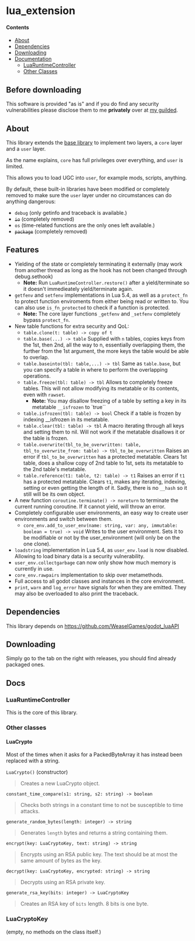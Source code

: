 # lua_extension

#### Contents
 * [About](#about)
 * [Dependencies](#dependencies)
 * [Downloading](#downloading)
 * [Documentation](#docs)
    * [LuaRuntimeController](#luaruntimecontroller)
    * [Other Classes](#other_classes)

## Before downloading

This software is provided "as is" and if you do find any security vulnerabilities please disclose them to me **privately** over at [my guilded](https://www.guilded.gg/u/radiantuwu).

## About

This library extends the [base library](https://github.com/WeaselGames/godot_luaAPI) to implement two layers, a `core` layer and a `user` layer.

As the name explains, `core` has full privileges over everything, and `user` is limited.

This allows you to load UGC into `user`, for example mods, scripts, anything.

By default, these built-in libraries have been modified or completely removed to make sure the `user` layer under no circumstances can do anything dangerous:

 * `debug` (only getinfo and traceback is available.)
 * ~~`io`~~ (completely removed)
 * `os` (time-related functions are the only ones left available.)
 * ~~`package`~~ (completely removed)

## Features

 * Yielding of the state or completely terminating it externally (may work from another thread as long as the hook has not been changed through debug.sethook)
    * **Note:** Run `LuaRuntimeController.restore()` after a yield/terminate so it doesn't immedieately yield/terminate again.
 * `getfenv` and `setfenv` implementations in Lua 5.4, as well as a `protect_fn` to protect function enviroments from either being read or written to. You can also use `is_fn_protected` to check if a function is protected.
    * **Note:** The core layer functions `_getfenv` and `_setfenv` completely bypass `protect_fn`.
 * New table functions for extra security and QoL:
    * `table.clone(t: table) -> copy of t`
    * `table.base(...) -> table` Supplied with `n` tables, copies keys from the 1st, then 2nd, all the way to n, essentially overlapping them, the further from the 1st argument, the more keys the table would be able to overlap.
    * `table.baseinto(tbl: table,...) -> tbl` Same as `table.base`, but you can specify a table in where to perform the overlapping operations.
    * `table.freeze(tbl: table) -> tbl` Allows to completely freeze tables. This will not allow modifying its metatable or its contents, even with `rawset`.
        * **Note:** You may disallow freezing of a table by setting a key in its metatable `__isfrozen` to `true``
    * `table.isfrozen(tbl: table) -> bool` Check if a table is frozen by indexing __isfrozen in its metatable.
    * `table.clear(tbl: table) -> tbl` A macro iterating through all keys and setting them to nil. Will not work if the metatable disallows it or the table is frozen.
    * `table.overwrite(tbl_to_be_overwritten: table, tbl_to_overwrite_from: table) -> tbl_to_be_overwritten` Raises an error if `tbl_to_be_overwritten` has a protected metatable. Clears 1st table, does a shallow copy of 2nd table to 1st, sets its metatable to the 2nd table's metatable.
    * `table.reference(t1: table, t2: table) -> t1` Raises an error if `t1` has a protected metatable. Clears `t1`, makes any iterating, indexing, setting or even getting the length of it. Sadly, there is no `__hash` so it still will be its own object.
* A new function `coroutine.terminate() -> noreturn` to terminate the current running coroutine. If it cannot yield, will throw an error.
* Completely configurable user environments, an easy way to create user environments and switch between them.
   * `core_env.add_to_user_env(name: string, var: any, immutable: boolean = true) -> void` Writes to the user environment. Sets it to be modifiable or not by the user_environment (will only be on the one clone).
* `loadstring` implementation in Lua 5.4, as `user_env.load` is now disabled. Allowing to load binary data is a security vulnerability.
* `user_env.collectgarbage` can now only show how much memory is currently in use.
* `core_env.rawpairs` implementation to skip over metamethods.
* Full access to all godot classes and instances in the core environment.
* `print`, `warn` and `log_error` have signals for when they are emitted. They may also be overloaded to also print the traceback.
## Dependencies

This library depends on https://github.com/WeaselGames/godot_luaAPI

## Downloading

Simply go to the tab on the right with releases, you should find already packaged ones.

## Docs

### LuaRuntimeController

This is the core of this library.

### Other classes

#### LuaCrypto

Most of the times when it asks for a PackedByteArray it has instead been replaced with a string.

`LuaCrypto()` (constructor)
> Creates a new LuaCrypto object.

`constant_time_compare(s1: string, s2: string) -> boolean`
> Checks both strings in a constant time to not be susceptible to time attacks.

`generate_random_bytes(length: integer) -> string`
> Generates `length` bytes and returns a string containing them.

`encrypt(key: LuaCryptoKey, text: string) -> string`
> Encrypts using an RSA public key. The text should be at most the same amount of bytes as the key.

`decrypt(key: LuaCryptoKey, encrypted: string) -> string`
> Decrypts using an RSA private key.

`generate_rsa_key(bits: integer) -> LuaCryptoKey`
> Creates an RSA key of `bits` length. 8 bits is one byte.

### LuaCryptoKey
(empty, no methods on the class itself.)
